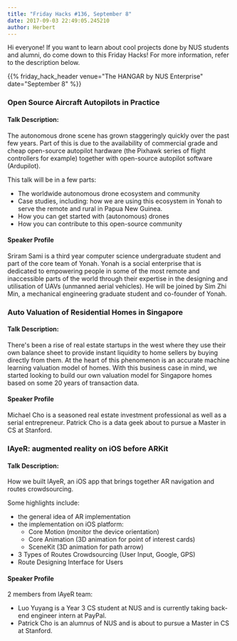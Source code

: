 ```yaml
---
title: "Friday Hacks #136, September 8"
date: 2017-09-03 22:49:05.245210
author: Herbert
---
```


Hi everyone! If you want to learn about cool projects done by NUS students and alumni, do come down to this Friday Hacks! For more information, refer to the description below.

{{% friday_hack_header venue="The HANGAR by NUS Enterprise" date="September 8" %}}

### Open Source Aircraft Autopilots in Practice

#### Talk Description:

The autonomous drone scene has grown staggeringly quickly over the past few years. Part of this is due to the availability of commercial grade and cheap open-source autopilot hardware (the Pixhawk series of flight controllers for example) together with open-source autopilot software (Ardupilot).

This talk will be in a few parts:

- The worldwide autonomous drone ecosystem and community
- Case studies, including: how we are using this ecosystem in Yonah to serve the remote and rural in Papua New Guinea.
- How you can get started with (autonomous) drones
- How you can contribute to this open-source community

#### Speaker Profile

Sriram Sami is a third year computer science undergraduate student and part of the core team of Yonah. Yonah is a social enterprise that is dedicated to empowering people in some of the most remote and inaccessible parts of the world through their expertise in the designing and utilisation of UAVs (unmanned aerial vehicles). He will be joined by Sim Zhi Min, a mechanical engineering graduate student and co-founder of Yonah.

### Auto Valuation of Residential Homes in Singapore

#### Talk Description:

There's been a rise of real estate startups in the west where they use their own balance sheet to provide instant liquidity to home sellers by buying directly from them. At the heart of this phenomenon is an accurate machine learning valuation model of homes. With this business case in mind, we started looking to build our own valuation model for Singapore homes based on some 20 years of transaction data.

#### Speaker Profile

Michael Cho is a seasoned real estate investment professional as well as a serial entrepreneur. Patrick Cho is a data geek about to pursue a Master in CS at Stanford.

### lAyeR: augmented reality on iOS before ARKit

#### Talk Description:

How we built lAyeR, an iOS app that brings together AR navigation and routes crowdsourcing.

Some highlights include:

- the general idea of AR implementation
- the implementation on iOS platform:
  - Core Motion (monitor the device orientation)
  - Core Animation (3D animation for point of interest cards)
  - SceneKit (3D animation for path arrow)
- 3 Types of Routes Crowdsourcing (User Input, Google, GPS)
- Route Designing Interface for Users

#### Speaker Profile

2 members from lAyeR team:

- Luo Yuyang is a Year 3 CS student at NUS and is currently taking back-end engineer intern at PayPal.
- Patrick Cho is an alumnus of NUS and is about to pursue a Master in CS at Stanford.
